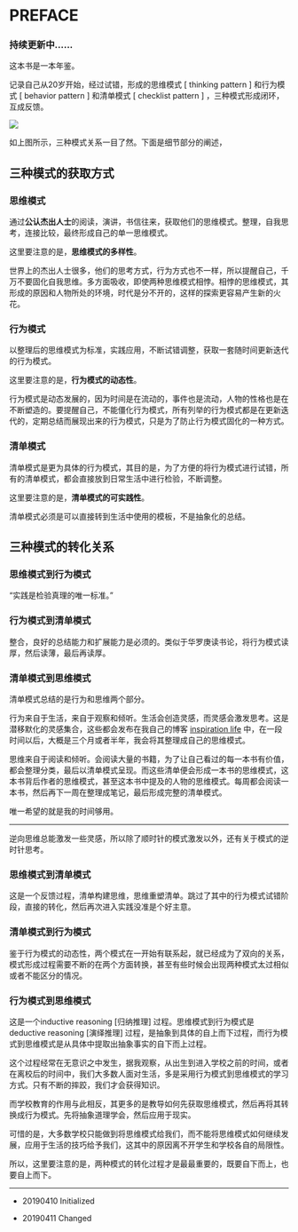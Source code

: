 # PREFACE

### 持续更新中......

这本书是一本年鉴。

记录自己从20岁开始，经过试错，形成的思维模式 [ thinking pattern ] 和行为模式 [ behavior pattern ] 和清单模式 [ checklist pattern ] ，三种模式形成闭环，互成反馈。

![](http://cdn.xranzhao.cn/almanac.png)

如上图所示，三种模式关系一目了然。下面是细节部分的阐述，

## 三种模式的获取方式

### 思维模式

通过**公认杰出人士**的阅读，演讲，书信往来，获取他们的思维模式。整理，自我思考，连接比较，最终形成自己的单一思维模式。

这里要注意的是，**思维模式的多样性**。

世界上的杰出人士很多，他们的思考方式，行为方式也不一样，所以提醒自己，千万不要固化自我思维。多方面吸收，即使两种思维模式相悖。相悖的思维模式，其形成的原因和人物所处的环境，时代是分不开的，这样的探索更容易产生新的火花。

### 行为模式

以整理后的思维模式为标准，实践应用，不断试错调整，获取一套随时间更新迭代的行为模式。

这里要注意的是，**行为模式的动态性**。

行为模式是动态发展的，因为时间是在流动的，事件也是流动，人物的性格也是在不断塑造的。要提醒自己，不能僵化行为模式，所有列举的行为模式都是在更新迭代的，定期总结而展现出来的行为模式，只是为了防止行为模式固化的一种方式。

### 清单模式

清单模式是更为具体的行为模式，其目的是，为了方便的将行为模式进行试错，所有的清单模式，都会直接放到日常生活中进行检验，不断调整。

这里要注意的是，**清单模式的可实践性**。

清单模式必须是可以直接转到生活中使用的模板，不是抽象化的总结。

## 三种模式的转化关系

### 思维模式到行为模式

“实践是检验真理的唯一标准。”

### 行为模式到清单模式

整合，良好的总结能力和扩展能力是必须的。类似于华罗庚读书论，将行为模式读厚，然后读薄，最后再读厚。

### 清单模式到思维模式

清单模式总结的是行为和思维两个部分。

行为来自于生活，来自于观察和倾听。生活会创造灵感，而灵感会激发思考。这是潜移默化的灵感集合，这些都会发布在我自己的博客 [inspiration life](http://xranzhao.cn/tags/LI) 中，在一段时间以后，大概是三个月或者半年，我会将其整理成自己的思维模式。

思维来自于阅读和倾听。会阅读大量的书籍，为了让自己看过的每一本书有价值，都会整理分类，最后以清单模式呈现。而这些清单便会形成一本书的思维模式，这本书背后作者的思维模式，甚至这本书中提及的人物的思维模式。每周都会阅读一本书，然后再下一周在整理成笔记，最后形成完整的清单模式。

唯一希望的就是我的时间够用。

---

逆向思维总能激发一些灵感，所以除了顺时针的模式激发以外，还有关于模式的逆时针思考。

### 思维模式到清单模式

这是一个反馈过程，清单构建思维，思维重塑清单。跳过了其中的行为模式试错阶段，直接的转化，然后再次进入实践没准是个好主意。

### 清单模式到行为模式

鉴于行为模式的动态性，两个模式在一开始有联系起，就已经成为了双向的关系，模式形成过程需要不断的在两个方面转换，甚至有些时候会出现两种模式太过相似或者不能区分的情况。

### 行为模式到思维模式

这是一个inductive reasoning [归纳推理] 过程。思维模式到行为模式是 deductive reasoning [演绎推理] 过程，是抽象到具体的自上而下过程，而行为模式到思维模式是从具体中提取出抽象事实的自下而上过程。

这个过程经常在无意识之中发生，据我观察，从出生到进入学校之前的时间，或者在离校后的时间中，我们大多数人面对生活，多是采用行为模式到思维模式的学习方式。只有不断的摔跤，我们才会获得知识。

而学校教育的作用与此相反，其更多的是教导如何先获取思维模式，然后再将其转换成行为模式。先将抽象道理学会，然后应用于现实。

可惜的是，大多数学校只能做到将思维模式给我们，而不能将思维模式如何继续发展，应用于生活的技巧给予我们，这其中的原因离不开学生和学校各自的局限性。

所以，这里要注意的是，两种模式的转化过程才是最最重要的，既要自下而上，也要自上而下。

---

- 20190410 Initialized

- 20190411 Changed

